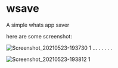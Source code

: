 # wsave

A simple whats app saver 

here are some screenshot:

![Screenshot_20210523-193730 1](https://user-images.githubusercontent.com/76884551/119274522-3af7a300-bc08-11eb-9821-eba8f99bec64.png)
...
.
.
.
.
.

![Screenshot_20210523-193812 1](https://user-images.githubusercontent.com/76884551/119274451-e18f7400-bc07-11eb-93ba-f653b6353bae.png)
